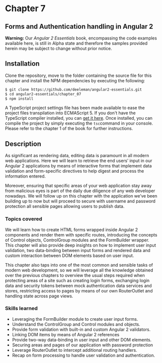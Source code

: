 # Chapter 7
## Forms and Authentication handling in Angular 2

**Warning:** Our *Angular 2 Essentials* book, encompassing the code examples available here, is still in Alpha state and therefore the samples provided herein may be subject to change without prior notice.

## Installation

Clone the repository, move to the folder containing the source file for this chapter and install the NPM dependencies by executing the following:

```bash
$ git clone https://github.com/deeleman/angular2-essentials.git
$ cd angular2-essentials/chapter_07
$ npm install
```
A TypeScript project settings file has been made available to ease the project files transpilation into ECMAScript 5.  If you don't have the TypeScript compiler installed, you can [get it here](http://www.typescriptlang.org/). Once installed, you can compile the project by simply executing the `tsc`command in your console. Please refer to the chapter 1 of the book for further instructions.

## Description

As significant as rendering data, editing data is paramount in all modern web applications. Here we will learn to retrieve the end users’ input in our Angular 2 applications by means of interactive forms that implement data validation and form-specific directives to help digest and process the information entered.

Moreover, ensuring that specific areas of your web application stay away from malicious eyes is part of the daily due diligence of any web developer nowadays. We will follow up on this chapter with the application we’ve been building up to now but will proceed to secure with username and password protection all sensible pages allowing users to publish data.

### Topics covered

We will learn how to create HTML forms wrapped inside Angular 2 components and render them with specific routes, introducing the concepts of Control objects, ControlGroup modules and the FormBuilder wrapper. This chapter will also provide deep insights on how to implement user input validation, two data-binding between input forms and rendered data and custom interaction between DOM elements based on user input.

This chapter also taps into one of the most common and sensible tasks of modern web development, so we will leverage all the knowledge obtained over the previous chapters to overview the usual steps required when protecting areas of a site such as creating login forms, exchanging login data and security tokens between mock authentication data services and stores, restricting access to pages by means of our own RouterOutlet and handling state across page views.

### Skills learned

* Leveraging the FormBuilder module to create user input forms.
* Understand the ControlGroup and Control modules and objects.
* Provide form validation with built-in and custom Angular 2 validators.
* Linking DOM items by means of Angular 2 references
* Provide two-way data-binding in user input and other DOM elements.
* Securing areas and pages of our application with password protection
* Leverage RouterOutlet to intercept additional routing handlers.
* Recap on form processing to handle user validation and authentication.
